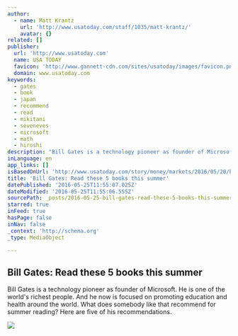 ```yaml
---
author:
  - name: Matt Krantz
    url: 'http://www.usatoday.com/staff/1035/matt-krantz/'
    avatar: {}
related: []
publisher:
  url: 'http://www.usatoday.com'
  name: USA TODAY
  favicon: 'http://www.gannett-cdn.com/sites/usatoday/images/favicon.png'
  domain: www.usatoday.com
keywords:
  - gates
  - book
  - japan
  - recommend
  - read
  - mikitani
  - seveneves
  - microsoft
  - math
  - hiroshi
description: "Bill Gates is a technology pioneer as founder of Microsoft. He is one of the world's richest people. And he now is focused on promoting education and health around the world. What does somebody like that recommend for summer reading? Here are five of his recommendations."
inLanguage: en
app_links: []
isBasedOnUrl: 'http://www.usatoday.com/story/money/markets/2016/05/20/bill-gates-read-these-5-books-summer/84675556/'
title: 'Bill Gates: Read these 5 books this summer'
datePublished: '2016-05-25T11:55:07.025Z'
dateModified: '2016-05-25T11:55:06.555Z'
sourcePath: _posts/2016-05-25-bill-gates-read-these-5-books-this-summer.md
starred: true
inFeed: true
hasPage: false
inNav: false
_context: 'http://schema.org'
_type: MediaObject

---
```

<article style=""><h1>Bill Gates: Read these 5 books this summer</h1><p>Bill Gates is a technology pioneer as founder of Microsoft. He is one of the world's richest people. And he now is focused on promoting education and health around the world. What does somebody like that recommend for summer reading? Here are five of his recommendations.</p><img src="http://www.gannett-cdn.com/-mm-/f55cf756624b3a8cc6e1b2af599a6d0acfb7b137/c=0-52-1024-631&amp;r=x633&amp;c=1200x630/local/-/media/2016/05/20/USATODAY/USATODAY/635993645233133294-EPA-USA-WORLD-BANK-IMF-SPRING-MEETINGS-81292935.JPG" /></article>